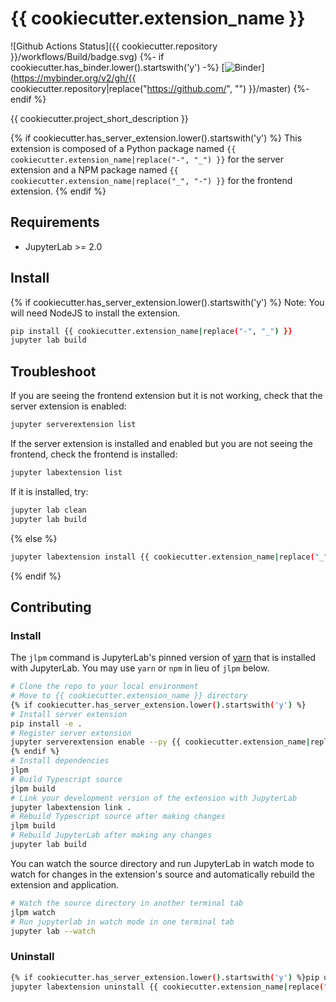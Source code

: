 # {{ cookiecutter.extension_name }}

![Github Actions Status]({{ cookiecutter.repository }}/workflows/Build/badge.svg)
{%- if cookiecutter.has_binder.lower().startswith('y') -%}
[![Binder](https://mybinder.org/badge_logo.svg)](https://mybinder.org/v2/gh/{{ cookiecutter.repository|replace("https://github.com/", "") }}/master)
{%- endif %}

{{ cookiecutter.project_short_description }}

{% if cookiecutter.has_server_extension.lower().startswith('y') %}
This extension is composed of a Python package named `{{ cookiecutter.extension_name|replace("-", "_") }}`
for the server extension and a NPM package named `{{ cookiecutter.extension_name|replace("_", "-") }}`
for the frontend extension.
{% endif %}

## Requirements

* JupyterLab >= 2.0

## Install
{% if cookiecutter.has_server_extension.lower().startswith('y') %}
Note: You will need NodeJS to install the extension.

```bash
pip install {{ cookiecutter.extension_name|replace("-", "_") }}
jupyter lab build
```

## Troubleshoot

If you are seeing the frontend extension but it is not working, check
that the server extension is enabled:

```bash
jupyter serverextension list
```

If the server extension is installed and enabled but you are not seeing
the frontend, check the frontend is installed:

```bash
jupyter labextension list
```

If it is installed, try:

```bash
jupyter lab clean
jupyter lab build
```
{% else %}
```bash
jupyter labextension install {{ cookiecutter.extension_name|replace("_", "-") }}
```
{% endif %}
## Contributing

### Install

The `jlpm` command is JupyterLab's pinned version of
[yarn](https://yarnpkg.com/) that is installed with JupyterLab. You may use
`yarn` or `npm` in lieu of `jlpm` below.

```bash
# Clone the repo to your local environment
# Move to {{ cookiecutter.extension_name }} directory
{% if cookiecutter.has_server_extension.lower().startswith('y') %}
# Install server extension
pip install -e .
# Register server extension
jupyter serverextension enable --py {{ cookiecutter.extension_name|replace("-", "_") }}
{% endif %}
# Install dependencies
jlpm
# Build Typescript source
jlpm build
# Link your development version of the extension with JupyterLab
jupyter labextension link .
# Rebuild Typescript source after making changes
jlpm build
# Rebuild JupyterLab after making any changes
jupyter lab build
```

You can watch the source directory and run JupyterLab in watch mode to watch for changes in the extension's source and automatically rebuild the extension and application.

```bash
# Watch the source directory in another terminal tab
jlpm watch
# Run jupyterlab in watch mode in one terminal tab
jupyter lab --watch
```

### Uninstall

```bash
{% if cookiecutter.has_server_extension.lower().startswith('y') %}pip uninstall {{ cookiecutter.extension_name|replace("-", "_") }}{% endif %}
jupyter labextension uninstall {{ cookiecutter.extension_name|replace("_", "-") }}
```
